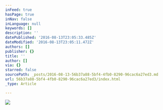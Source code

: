 ```yaml
---
inFeed: true
hasPage: true
inNav: false
inLanguage: null
keywords: []
description: ''
datePublished: '2016-08-13T23:05:33.485Z'
dateModified: '2016-08-13T23:05:11.472Z'
authors: []
publisher: {}
title: ''
author: []
via: {}
starred: false
sourcePath: _posts/2016-08-13-56b37a88-5bf4-4fb0-8290-96cac6a27ed3.md
url: 56b37a88-5bf4-4fb0-8290-96cac6a27ed3/index.html
_type: Article

---
```

![](https://the-grid-user-content.s3-us-west-2.amazonaws.com/4578855c-681c-4deb-927e-601f8406e5e2.jpg)